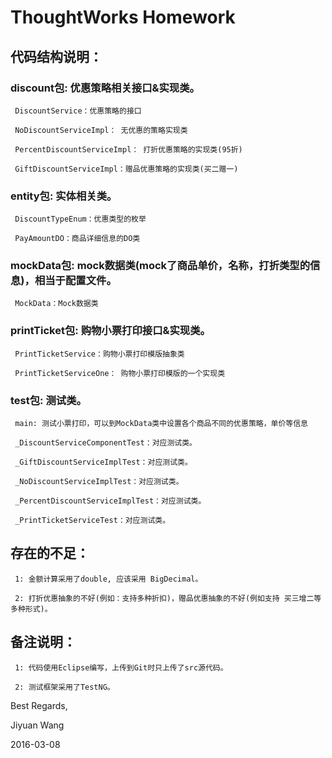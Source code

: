 # ThoughtWorks Homework

##  代码结构说明：

### discount包:  优惠策略相关接口&实现类。

     DiscountService：优惠策略的接口
      
     NoDiscountServiceImpl： 无优惠的策略实现类
      
     PercentDiscountServiceImpl： 打折优惠策略的实现类(95折)
      
     GiftDiscountServiceImpl：赠品优惠策略的实现类(买二赠一)
      
      
### entity包: 实体相关类。

     DiscountTypeEnum：优惠类型的枚举
      
     PayAmountDO：商品详细信息的DO类
      
      
### mockData包: mock数据类(mock了商品单价，名称，打折类型的信息)，相当于配置文件。

     MockData：Mock数据类
      
      
### printTicket包: 购物小票打印接口&实现类。

     PrintTicketService：购物小票打印模版抽象类
      
     PrintTicketServiceOne： 购物小票打印模版的一个实现类
      
      
### test包: 测试类。

     main: 测试小票打印，可以到MockData类中设置各个商品不同的优惠策略，单价等信息
      
     _DiscountServiceComponentTest：对应测试类。
      
     _GiftDiscountServiceImplTest：对应测试类。
      
     _NoDiscountServiceImplTest：对应测试类。
      
     _PercentDiscountServiceImplTest：对应测试类。
      
     _PrintTicketServiceTest：对应测试类。
      

## 存在的不足：

     1: 金额计算采用了double, 应该采用 BigDecimal。
      
     2: 打折优惠抽象的不好(例如：支持多种折扣)，赠品优惠抽象的不好(例如支持 买三增二等多种形式)。
      
 
## 备注说明：

     1: 代码使用Eclipse编写，上传到Git时只上传了src源代码。
      
     2: 测试框架采用了TestNG。
      
      
Best Regards,

Jiyuan Wang

2016-03-08
